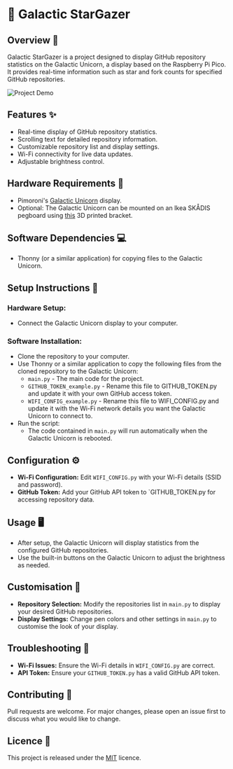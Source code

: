 # 🌌 Galactic StarGazer
## Overview 🌟

Galactic StarGazer is a project designed to display GitHub repository statistics on the Galactic Unicorn, a display based on the Raspberry Pi Pico. It provides real-time information such as star and fork counts for specified GitHub repositories.

![Project Demo](demo.gif)

## Features ✨

- Real-time display of GitHub repository statistics.
- Scrolling text for detailed repository information.
- Customizable repository list and display settings.
- Wi-Fi connectivity for live data updates.
- Adjustable brightness control.

## Hardware Requirements 🦄

- Pimoroni's [Galactic Unicorn](https://shop.pimoroni.com/products/space-unicorns?variant=40842033561683) display.
- Optional: The Galactic Unicorn can be mounted on an Ikea SKÅDIS pegboard using [this](https://www.printables.com/model/317905-pimoroni-galactic-unicorn-skadis-mount/) 3D printed bracket.

## Software Dependencies 💻

- Thonny (or a similar application) for copying files to the Galactic Unicorn.

## Setup Instructions 📝

### Hardware Setup:
- Connect the Galactic Unicorn display to your computer.

### Software Installation:
- Clone the repository to your computer.
- Use Thonny or a similar application to copy the following files from the cloned repository to the Galactic Unicorn:
    - `main.py` - The main code for the project.
    - `GITHUB_TOKEN_example.py` - Rename this file to GITHUB_TOKEN.py and update it with your own GitHub access token.
    - `WIFI_CONFIG_example.py` - Rename this file to WIFI_CONFIG.py and update it with the Wi-Fi network details you want the Galactic Unicorn to connect to.
- Run the script:
    - The code contained in `main.py` will run automatically when the Galactic Unicorn is rebooted.

## Configuration ⚙️

- **Wi-Fi Configuration:** Edit `WIFI_CONFIG.py` with your Wi-Fi details (SSID and password).
- **GitHub Token:** Add your GitHub API token to `GITHUB_TOKEN.py for accessing repository data.

## Usage 🖥️

- After setup, the Galactic Unicorn will display statistics from the configured GitHub repositories.
- Use the built-in buttons on the Galactic Unicorn to adjust the brightness as needed.

## Customisation 🎨

- **Repository Selection:** Modify the repositories list in `main.py` to display your desired GitHub repositories.
- **Display Settings:** Change pen colors and other settings in `main.py` to customise the look of your display.

## Troubleshooting 🔧

- **Wi-Fi Issues:** Ensure the Wi-Fi details in `WIFI_CONFIG.py` are correct.
- **API Token:** Ensure your `GITHUB_TOKEN.py` has a valid GitHub API token.

## Contributing 🤝

Pull requests are welcome. For major changes, please open an issue first to discuss what you would like to change.

## Licence 📜
This project is released under the [MIT](https://choosealicense.com/licenses/mit/) licence.